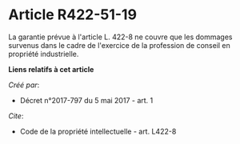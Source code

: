 # Article R422-51-19

La garantie prévue à l'article L. 422-8 ne couvre que les dommages survenus dans le cadre de l'exercice de la profession de
conseil en propriété industrielle.

**Liens relatifs à cet article**

_Créé par_:

  - Décret n°2017-797 du 5 mai 2017 - art. 1

_Cite_:

  - Code de la propriété intellectuelle - art. L422-8
